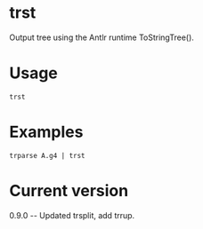 # trst

Output tree using the Antlr runtime ToStringTree().

# Usage

    trst

# Examples

    trparse A.g4 | trst

# Current version

0.9.0 -- Updated trsplit, add trrup.
